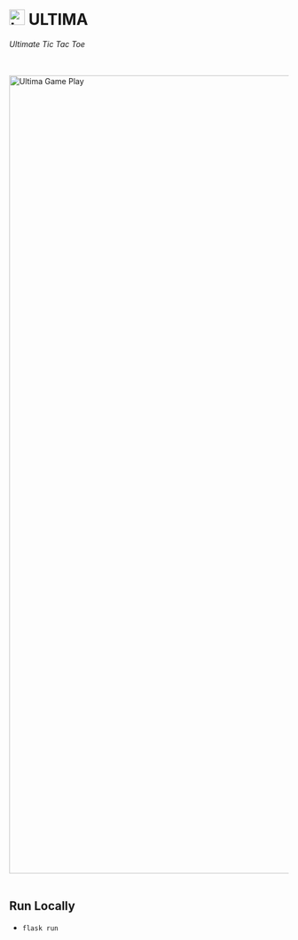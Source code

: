 # <img src="https://github.com/JRSmiffy/ultima/assets/34093915/b67d641d-1963-48cd-b110-b13e6d3537d8" width="28" alt="Logo"> ULTIMA
*Ultimate Tic Tac Toe*
<!-- Private repo whilst under development, publicise upon submission -->

<br>
<br>

<img src="https://github.com/JRSmiffy/ultima/assets/34093915/c12d8ec5-7ac7-4e13-a80a-84d23c283eb8" width="1440" alt="Ultima Game Play">
<!-- TODO :: Replace with .GIF -->

<br>
<br>

## Run Locally
* `flask run`
